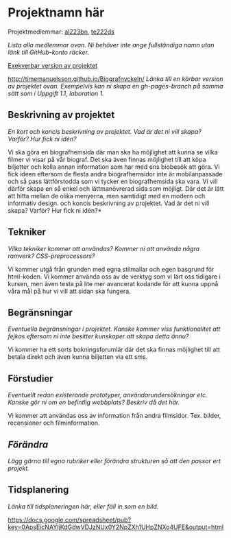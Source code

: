 
# Projektnamn här
Projektmedlemmar: 
[al223bn](https://github.com/AndreasLengqvist), [te222ds](https://github.com/TimEmanuelsson)

*Lista alla medlemmar ovan. Ni behöver inte ange fullständiga namn utan länk till GitHub-konto räcker.*

[Exekverbar version av projektet](https://github.com/TimEmanuelsson/Biografnyckeln)

http://timemanuelsson.github.io/Biografnyckeln/
*Länka till en körbar version av projektet ovan. Exempelvis kan ni skapa en gh-pages-branch på samma sätt som i Uppgift 1.1, laboration 1.*

## Beskrivning av projektet
*En kort och koncis beskrivning av projektet. Vad är det ni vill skapa? Varför? Hur fick ni idén?*

Vi ska göra en biografhemsida där man ska ha möjlighet att kunna se vilka filmer vi visar på vår biograf. Det ska även finnas möjlighet till att köpa biljetter och kolla annan information
som har med ens biobesök att göra.
Vi fick ideen eftersom de flesta andra biografhemsidor inte är mobilanpassade och så pass lättförstodda som vi tycker en biografhemsida ska vara.
Vi vill därför skapa en så enkel och lättmanövrerad sida som möjligt. Där det är lätt att hitta mellan de olika menyerna, men samtidigt med en modern och informativ design.
och koncis beskrivning av projektet. Vad är det ni vill skapa? Varför? Hur fick ni idén?*

## Tekniker
*Vilka tekniker kommer att användas? Kommer ni att använda några ramverk? CSS-preprocessors?*

Vi kommer utgå från grunden med egna stilmallar och egen basgrund för html-koden. Vi kommer använda oss av de verktyg som vi lärt oss tidigare i kursen, men även testa på lite mer avancerat kodande för
att kunna uppnå våra mål på hur vi vill att sidan ska fungera.

## Begränsningar
*Eventuella begränsningar i projektet. Kanske kommer viss funktionalitet att fejkas eftersom ni inte besitter kunskaper att skapa detta ännu?*

Vi kommer ha ett sorts bokningsforumlär där det ska finnas möjlighet till att betala direkt och även kunna biljetten via ett sms.

## Förstudier
*Eventuellt redan existerande prototyper, användarundersökningar etc. Kanske gör ni om en befintlig webbplats? Beskriv då det här.*

Vi kommer att användas oss av information från andra filmsidor. Tex. bilder, recensioner och filminformation.

## *Förändra*
*Lägg gärna till egna rubriker eller förändra strukturen så att den passar ert projekt.*

## Tidsplanering
*Länka till tidsplaneringen här, eller fäll in som en bild.*

https://docs.google.com/spreadsheet/pub?key=0ApsEicNAYIjKdGdwVDJzNUx0Y2NpZXh1UHpZNXo4UFE&output=html
